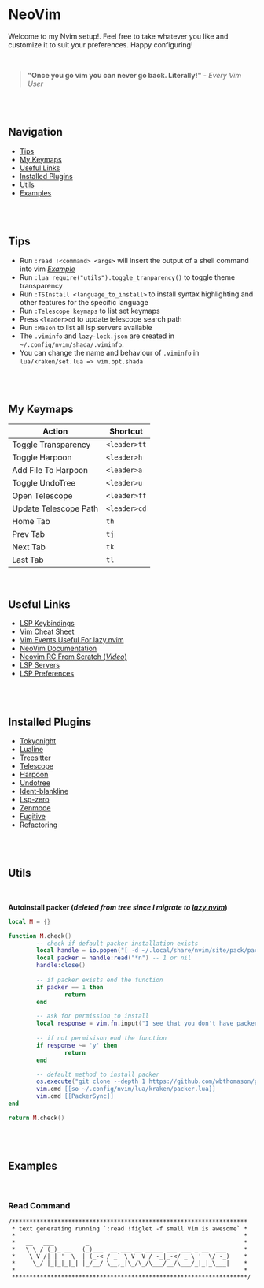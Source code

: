# NeoVim
Welcome to my Nvim setup!. Feel free to take whatever you like and customize it to suit your preferences. Happy configuring!

</br>

> **"Once you go vim you can never go back. Literally!"** - _Every Vim User_

</br>
</br>

## Navigation

- [Tips](#tips)
- [My Keymaps](#my-keymaps)
- [Useful Links](#useful-links)
- [Installed Plugins](#installed-plugins)
- [Utils](#utils)
- [Examples](#examples)

</br>
</br>

## Tips

- Run `:read !<command> <args>` will insert the output of a shell command into vim [_Example_](#read-command)
- Run `:lua require("utils").toggle_tranparency()` to toggle theme transparency
- Run `:TSInstall <language_to_install>` to install syntax highlighting and other features for the specific language
- Run `:Telescope keymaps` to list set keymaps
- Press `<leader>cd` to update telescope search path
- Run `:Mason` to list all lsp servers available
- The `.viminfo` and `lazy-lock.json` are created in `~/.config/nvim/shada/.viminfo`. 
- You can change the name and behaviour of `.viminfo` in `lua/kraken/set.lua => vim.opt.shada`

</br>
</br>

## My Keymaps

|       Action          |       Shortcut        |
| --------------------- | --------------------- |
| Toggle Transparency   | `<leader>tt`          |
| Toggle Harpoon        | `<leader>h`           |
| Add File To Harpoon   | `<leader>a`           |
| Toggle UndoTree       | `<leader>u`           |
| Open Telescope        | `<leader>ff`          |
| Update Telescope Path | `<leader>cd`          |
| Home Tab              | `th`                  |
| Prev Tab              | `tj`                  |
| Next Tab              | `tk`                  |
| Last Tab              | `tl`                  |

</br>

## Useful Links

- [LSP Keybindings](https://github.com/VonHeikemen/lsp-zero.nvim#keybindings)
- [Vim Cheat Sheet](https://vim.rtorr.com/)
- [Vim Events Useful For lazy.nvim](https://tech.saigonist.com/b/code/list-all-vim-script-events.html)
- [NeoVim Documentation](https://neovim.io/doc/)
- [Neovim RC From Scratch (_Video_)](https://www.youtube.com/watch?v=w7i4amO_zaE)
- [LSP Servers](https://github.com/williamboman/mason.nvim#commands)
- [LSP Preferences](https://github.com/VonHeikemen/lsp-zero.nvim#choose-your-features)

</br>
</br>

## Installed Plugins

- [Tokyonight](https://github.com/folke/tokyonight.nvim)
- [Lualine](https://github.com/nvim-lualine/lualine.nvim)
- [Treesitter](https://github.com/nvim-treesitter/nvim-treesitter)
- [Telescope](https://github.com/nvim-telescope/telescope.nvim)
- [Harpoon](https://github.com/ThePrimeagen/harpoon)
- [Undotree](https://github.com/mbbill/undotree)
- [Ident-blankline](https://github.com/lukas-reineke/indent-blankline.nvim)
- [Lsp-zero](https://github.com/VonHeikemen/lsp-zero.nvim)
- [Zenmode](https://github.com/folke/zen-mode.nvim)
- [Fugitive](https://github.com/tpope/vim-fugitive)
- [Refactoring](https://github.com/ThePrimeagen/refactoring.nvim#refactoringnvim)

</br>
</br>

## Utils

</br>

**Autoinstall packer (_deleted from tree since I migrate to [_lazy.nvim_](https://github.com/folke/lazy.nvim)_)**
```lua
local M = {}

function M.check()
        -- check if default packer installation exists
        local handle = io.popen("[ -d ~/.local/share/nvim/site/pack/packer ] && echo 1", "r")
        local packer = handle:read("*n") -- 1 or nil
        handle:close()
        
        -- if packer exists end the function
        if packer == 1 then 
                return
        end

        -- ask for permission to install
        local response = vim.fn.input("I see that you don't have packer installed do you wanna installed? (y/n) ", "y")
    
        -- if not permisison end the function 
        if response ~= 'y' then
                return
        end

        -- default method to install packer
        os.execute("git clone --depth 1 https://github.com/wbthomason/packer.nvim ~/.local/share/nvim/site/pack/packer/start/packer.nvim")
        vim.cmd [[so ~/.config/nvim/lua/kraken/packer.lua]]
        vim.cmd [[PackerSync]]
end

return M.check()
```

</br>
</br>

## Examples

</br>

### Read Command
```
/*******************************************************************
 * text generating running `:read !figlet -f small Vim is awesome` *
 *                                                                 *
 *   __   ___         _                                            *
 *   \ \ / (_)_ __   (_)___  __ ___ __ _____ ___ ___ _ __  ___     *
 *    \ V /| | '  \  | (_-< / _` \ V  V / -_|_-</ _ \ '  \/ -_)    *
 *     \_/ |_|_|_|_| |_/__/ \__,_|\_/\_/\___/__/\___/_|_|_\___|    *
 *                                                                 *
 *******************************************************************/
```

